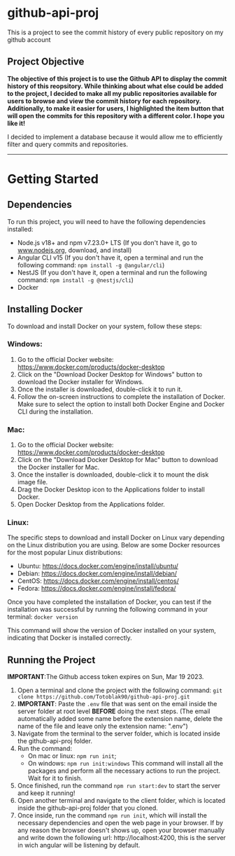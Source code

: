 # github-api-proj
This is a project to see the commit history of every public repository on my github account

## Project Objective

**The objective of this project is to use the Github API to display the commit history of this reopsitory. While thinking about what else could be added to the project, I decided to make all my public repositories available for users to browse and view the commit history for each repository. Additionally, to make it easier for users, I highlighted the item button that will open the commits for this repository with a different color. I hope you like it!**

I decided to implement a database because it would allow me to efficiently filter and query commits and repositories.

------------------------------------------------------------------------------------------------------------------------------------------------------------------

# Getting Started

## Dependencies

To run this project, you will need to have the following dependencies installed:

- Node.js v18+ and npm v7.23.0+ LTS (If you don't have it, go to www.nodejs.org, download, and install)
- Angular CLI v15 (If you don't have it, open a terminal and run the following command: `npm install -g @angular/cli`)
- NestJS (If you don't have it, open a terminal and run the following command: `npm install -g @nestjs/cli`)
- Docker

## Installing Docker

To download and install Docker on your system, follow these steps:

### Windows:

1. Go to the official Docker website: https://www.docker.com/products/docker-desktop
2. Click on the "Download Docker Desktop for Windows" button to download the Docker installer for Windows.
3. Once the installer is downloaded, double-click it to run it.
4. Follow the on-screen instructions to complete the installation of Docker. Make sure to select the option to install both Docker Engine and Docker CLI during the installation.

### Mac:

1. Go to the official Docker website: https://www.docker.com/products/docker-desktop
2. Click on the "Download Docker Desktop for Mac" button to download the Docker installer for Mac.
3. Once the installer is downloaded, double-click it to mount the disk image file.
4. Drag the Docker Desktop icon to the Applications folder to install Docker.
5. Open Docker Desktop from the Applications folder.

### Linux:

The specific steps to download and install Docker on Linux vary depending on the Linux distribution you are using. Below are some Docker resources for the most popular Linux distributions:

- Ubuntu: https://docs.docker.com/engine/install/ubuntu/
- Debian: https://docs.docker.com/engine/install/debian/
- CentOS: https://docs.docker.com/engine/install/centos/
- Fedora: https://docs.docker.com/engine/install/fedora/

Once you have completed the installation of Docker, you can test if the installation was successful by running the following command in your terminal: `docker version`

This command will show the version of Docker installed on your system, indicating that Docker is installed correctly.

## Running the Project

**IMPORTANT**:The Github access token expires on Sun, Mar 19 2023.

1. Open a terminal and clone the project with the following command: `git clone https://github.com/Totoblak90/github-api-proj.git`
2. **IMPORTANT**: Paste the `.env` file that was sent on the email inside the server folder at root level **BEFORE** doing the next steps. (The email automatically added some name before the extension name, delete the name of the file and leave only the extension name: ".env")
3. Navigate from the terminal to the server folder, which is located inside the github-api-proj folder.
4. Run the command:  
    -   On mac or linux: `npm run init`;
    -   On windows: `npm run init:windows`
    This command will install all the packages and perform all the necessary actions to run the project. Wait for it to finish.
5. Once finished, run the command `npm run start:dev` to start the server and keep it running!
6. Open another terminal and navigate to the client folder, which is located inside the github-api-proj folder that you cloned.
7. Once inside, run the command `npm run init`, which will install the necessary dependencies and open the web page in your browser. If by any reason the browser doesn't shows up, open your browser manually and write down the following url: http://localhost:4200, this is the server in wich angular will be listening by default.

